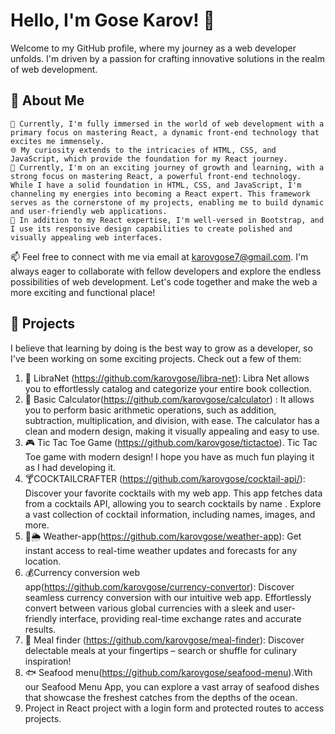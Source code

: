 # Hello, I'm Gose Karov! 👋
Welcome to my GitHub profile, where my journey as a web developer unfolds. I'm driven by a passion for crafting innovative solutions in the realm of web development.

## 🌱 About Me

    🔭 Currently, I'm fully immersed in the world of web development with a primary focus on mastering React, a dynamic front-end technology that excites me immensely.
    🌐 My curiosity extends to the intricacies of HTML, CSS, and JavaScript, which provide the foundation for my React journey.
    🚀 Currently, I'm on an exciting journey of growth and learning, with a strong focus on mastering React, a powerful front-end technology. While I have a solid foundation in HTML, CSS, and JavaScript, I'm channeling my energies into becoming a React expert. This framework serves as the cornerstone of my projects, enabling me to build dynamic and user-friendly web applications.
    🌟 In addition to my React expertise, I'm well-versed in Bootstrap, and I use its responsive design capabilities to create polished and visually appealing web interfaces.

📫 Feel free to connect with me via email at karovgose7@gmail.com. I'm always eager to collaborate with fellow developers and explore the endless possibilities of web development. Let's code together and make the web a more exciting and functional place!

  ## 🌟 Projects

I believe that learning by doing is the best way to grow as a developer, so I've been working on some exciting projects. Check out a few of them:

1. 📖 LibraNet (https://github.com/karovgose/libra-net): Libra Net allows you to effortlessly catalog and categorize your entire book collection.
2.  🧮 Basic Calculator(https://github.com/karovgose/calculator) : It allows you to perform basic arithmetic operations, such as addition, subtraction, multiplication, and division, with ease. The calculator has a clean and modern design, making it visually appealing and easy to use.
3. 🎮 Tic Tac Toe Game (https://github.com/karovgose/tictactoe). Tic Tac Toe game with modern design! I hope you have as much fun playing it as I had developing it. 
4. 🍸COCKTAILCRAFTER (https://github.com/karovgose/cocktail-api/): Discover your favorite cocktails with my web app.  This app fetches data from a cocktails API, allowing you to search cocktails by name . Explore a vast collection of cocktail information, including names, images, and more.
5. 🔆🌦️ Weather-app(https://github.com/karovgose/weather-app): Get instant access to real-time weather updates and forecasts for any location.
6. 💰Currency conversion web app(https://github.com/karovgose/currency-convertor):  Discover seamless currency conversion with our intuitive web app. Effortlessly convert between various global currencies with a sleek and user-friendly interface, providing real-time  exchange rates and accurate results.
7. 🍴 Meal finder (https://github.com/karovgose/meal-finder): Discover delectable meals at your fingertips – search or shuffle for culinary inspiration!
8. 🐟 Seafood menu(https://github.com/karovgose/seafood-menu).With our Seafood Menu App, you can explore a vast array of seafood dishes that showcase the freshest catches from the depths of the ocean.
9. Project in React project with a login form and protected routes to access projects.


